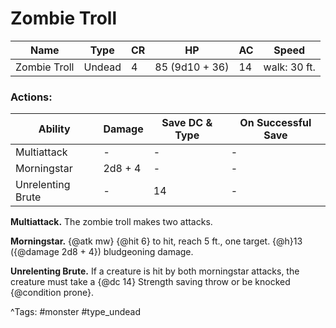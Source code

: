 # Zombie Troll

| Name | Type | CR | HP | AC | Speed |
|------|------|----|----|----|-------|
| Zombie Troll | Undead | 4 | 85 (9d10 + 36) | 14 | walk: 30 ft. |

### Actions:

| Ability | Damage | Save DC & Type | On Successful Save |
|---------|--------|----------------|--------------------|
| Multiattack | - | - | - |
| Morningstar | 2d8 + 4 | - | - |
| Unrelenting Brute | - | 14 | - |


**Multiattack.** The zombie troll makes two attacks.

**Morningstar.** {@atk mw} {@hit 6} to hit, reach 5 ft., one target. {@h}13 ({@damage 2d8 + 4}) bludgeoning damage.

**Unrelenting Brute.** If a creature is hit by both morningstar attacks, the creature must take a {@dc 14} Strength saving throw or be knocked {@condition prone}.

^Tags: #monster #type_undead